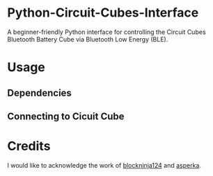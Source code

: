 # Python-Circuit-Cubes-Interface
A beginner-friendly Python interface for controlling the Circuit Cubes Bluetooth Battery Cube via Bluetooth Low Energy (BLE). 

# Usage 
## Dependencies
## Connecting to Cicuit Cube

# Credits
I would like to acknowledge the work of [blockninja124](https://github.com/blockninja124) and [asperka](https://github.com/asperka). 
